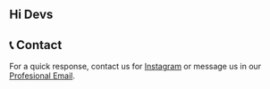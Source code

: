 ## Hi Devs

## 📞 Contact

For a quick response, contact us for [Instagram](https://instagram.com/magnidevelopment "@magnidevelopment") or message us in our [Profesional Email](mailto:contact@magnideveloper.com "contact@magnideveloper.com").

<!--

**Here are some ideas to get you started:**

🙋‍♀️ A short introduction - what is your organization all about?
🌈 Contribution guidelines - how can the community get involved?
👩‍💻 Useful resources - where can the community find your docs? Is there anything else the community should know?
🍿 Fun facts - what does your team eat for breakfast?
🧙 Remember, you can do mighty things with the power of [Markdown](https://docs.github.com/github/writing-on-github/getting-started-with-writing-and-formatting-on-github/basic-writing-and-formatting-syntax)
-->
